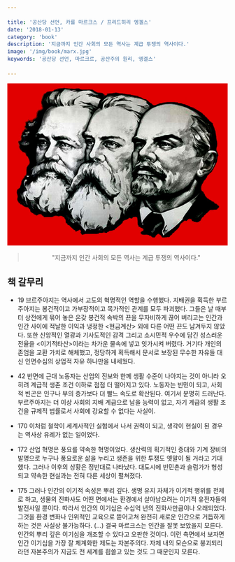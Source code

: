 ```yaml
---

title: '공산당 선언, 카를 마르크스 / 프리드히리 엥겔스'
date: '2018-01-13'
category: 'book'
description: '지금까지 인간 사회의 모든 역사는 계급 투쟁의 역사이다.'
image: '/img/book/marx.jpg'
keywords: '공산당 선언, 마르크르, 공산주의 원리, 엥겔스'

---
```



![marx.jpg](/img/book/marx.jpg "marx.jpg")

> <p style="text-align:center;">"지금까지 인간 사회의 모든 역사는 계급 투쟁의 역사이다."</p>



## 책 갈무리 

- 19 브르주아지는 역사에서 고도의 혁명적인 역할을 수행했다. 지배권을 획득한 부르주아지는 봉건적이고 가부장적이고 목가적인 관계를 모두 파괴했다. 그들은 날 때부터 상전에게 묶어 놓은 온갖 봉건적 속박의 끈을 무자비하게 끊어 버리고는 인간과 인간 사이에 적날한 이익과 냉정한 <현금계산> 외에 다른 어떤 끈도 남겨두지 않았다. 또한 신앙적인 열광과 기사도적인 감격 그리고 소시민적 우수에 담긴 성스러운 전율을 <이기적타산>이라는 차가운 물속에 넣고 잇가시켜 버렸다. 거기다 개인의 존엄을 교환 가치로 해체했고, 정당하게 획득해서 문서로 보장된 무수한 자유들 대신 인면수심의 상업적 자유 하나만을 내세웠다.

- 42 반면에 근대 노동자는 산업의 진보와 한께 생활 수준이 나아지는 것이 아니라 오히려 계급적 생존 조건 이하로 점점 더 떨어지고 있다. 노동자는 빈민이 되고, 사회적 빈곤은 인구나 부의 증가보다 더 빨느 속도로 확산된다. 여기서 분명히 드러난다. 부르주아지는 더 이상 사회의 지배 계급으로 남을 능력이 없고, 자기 계급의 생활 조건을 규제적 법률로서 사회에 강요할 수 없다는 사실이.

- 170 이처럼 철학이 세계사적인 실험에서 나서 권력이 되고, 생각이 현실이 된 경우는 역사상 유례가 없는 일이었다. 

- 172 산업 혁명은 풍요를 약속한 혁명이었다. 생산력의 획기적인 증대와 기계 장비의 발명으로 누구나 풍요로운 삶을 누리고 생존을 위한 투쟁도 옛말이 될 거라고 기대했다. 그러나 이후의 상황은 정반대로 나타났다. 대도시에 빈민촌과 슬럼가가 형성되고 약속한 현실과는 전혀 다른 세상이 펼쳐졌다. 

- 175 그러나 인간의 이기적 속성은 뿌리 깊다. 생명 유지 자체가 이기적 행위를 전제로 하고, 생물의 진화사도 어떤 면에서는 환경에서 살아남으려는 이기적 유전자들의 발전사일 뿐이다. 따라서 인간의 이기심은 수십억 년의 진화사만큼이나 오래되었다. 그것을 환경 변화나 인위적인 교육으로 뜯어고쳐 완전히 새로운 인간으로 거듭하게 하는 것은 사실상 불가능하다. (...) 결국 마르크스는 인간을 잘못 보았을지 모른다. 인간의 뿌리 깊은 이기심을 개조할 수 있다고 오판한 것이다. 이런 측면에서 보자면 인간 이기심을 가장 잘 체계화한 제도는 자본주의다. 자체 내의 모슨으로 붕괴되리라던 자본주의가 지금도 전 세계를 흽쓸고 있는 것도 그 때문인지 모른다.
